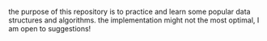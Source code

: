 the purpose of this repository is to practice and learn some popular data structures and algorithms.
the implementation might not the most optimal, I am open to suggestions!
